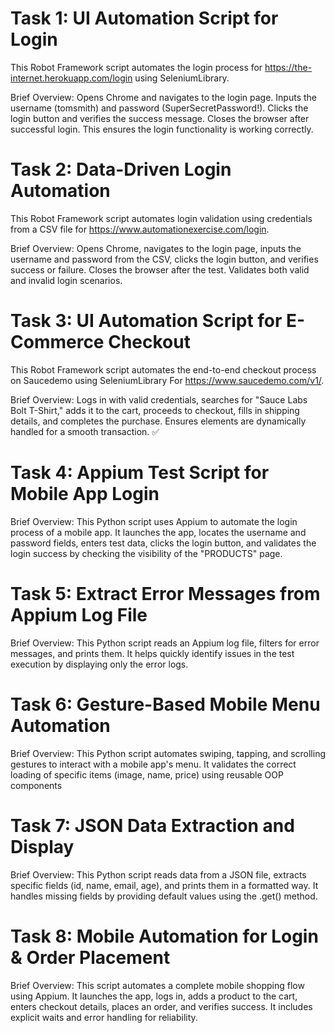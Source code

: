 # Task 1: UI Automation Script for Login
This Robot Framework script automates the login process for https://the-internet.herokuapp.com/login using SeleniumLibrary.

Brief Overview:
Opens Chrome and navigates to the login page.
Inputs the username (tomsmith) and password (SuperSecretPassword!).
Clicks the login button and verifies the success message.
Closes the browser after successful login.
This ensures the login functionality is working correctly.

# Task 2: Data-Driven Login Automation

This Robot Framework script automates login validation using credentials from a CSV file for https://www.automationexercise.com/login.

Brief Overview: Opens Chrome, navigates to the login page, inputs the username and password from the CSV, clicks the login button, and verifies success or failure. Closes the browser after the test. Validates both valid and invalid login scenarios.

# Task 3: UI Automation Script for E-Commerce Checkout
This Robot Framework script automates the end-to-end checkout process on Saucedemo using SeleniumLibrary For https://www.saucedemo.com/v1/.

Brief Overview: Logs in with valid credentials, searches for "Sauce Labs Bolt T-Shirt," adds it to the cart, proceeds to checkout, fills in shipping details, and completes the purchase. Ensures elements are dynamically handled for a smooth transaction. ✅

# Task 4: Appium Test Script for Mobile App Login

Brief Overview: This Python script uses Appium to automate the login process of a mobile app. It launches the app, locates the username and password fields, enters test data, clicks the login button, and validates the login success by checking the visibility of the "PRODUCTS" page.

# Task 5: Extract Error Messages from Appium Log File

Brief Overview:
This Python script reads an Appium log file, filters for error messages, and prints them. It helps quickly identify issues in the test execution by displaying only the error logs.

# Task 6: Gesture-Based Mobile Menu Automation

Brief Overview:
This Python script automates swiping, tapping, and scrolling gestures to interact with a mobile app's menu. It validates the correct loading of specific items (image, name, price) using reusable OOP components

# Task 7: JSON Data Extraction and Display
Brief Overview: This Python script reads data from a JSON file, extracts specific fields (id, name, email, age), and prints them in a formatted way. It handles missing fields by providing default values using the .get() method.

# Task 8: Mobile Automation for Login & Order Placement
Brief Overview:
This script automates a complete mobile shopping flow using Appium. It launches the app, logs in, adds a product to the cart, enters checkout details, places an order, and verifies success. It includes explicit waits and error handling for reliability.

